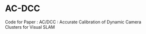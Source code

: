 # AC-DCC
Code for Paper : AC/DCC  :  Accurate  Calibration  of  Dynamic  Camera  Clusters  for Visual  SLAM
